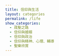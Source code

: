 ```yaml
---
title: 信仰與生活
layout: categories
permalink: /life
show_categories:
  - 成聖之路
  - 信仰與婚姻
  - 信仰與政治
  - 信仰與精神、心理、輔導
  - 聖樂欣賞
---
```

